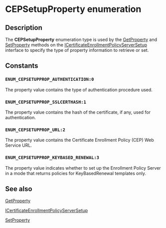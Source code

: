# CEPSetupProperty enumeration

## Description

The **CEPSetupProperty** enumeration type is used by the [GetProperty](https://learn.microsoft.com/windows/desktop/api/casetup/nf-casetup-icertificateenrollmentpolicyserversetup-getproperty) and [SetProperty](https://learn.microsoft.com/windows/desktop/api/casetup/nf-casetup-icertificateenrollmentpolicyserversetup-setproperty) methods on the [ICertificateEnrollmentPolicyServerSetup](https://learn.microsoft.com/windows/desktop/api/casetup/nn-casetup-icertificateenrollmentpolicyserversetup) interface to specify the type of property information to retrieve or set.

## Constants

### `ENUM_CEPSETUPPROP_AUTHENTICATION:0`

The property value contains the type of authentication procedure used.

### `ENUM_CEPSETUPPROP_SSLCERTHASH:1`

The property value contains the hash of the certificate, if any, used for authentication.

### `ENUM_CEPSETUPPROP_URL:2`

The property value contains the Certificate Enrollment Policy (CEP) Web Service URL.

### `ENUM_CEPSETUPPROP_KEYBASED_RENEWAL:3`

The property value indicates whether to set up the Enrollment Policy Server in a mode that returns policies for KeyBasedRenewal templates only.

## See also

[GetProperty](https://learn.microsoft.com/windows/desktop/api/casetup/nf-casetup-icertificateenrollmentpolicyserversetup-getproperty)

[ICertificateEnrollmentPolicyServerSetup](https://learn.microsoft.com/windows/desktop/api/casetup/nn-casetup-icertificateenrollmentpolicyserversetup)

[SetProperty](https://learn.microsoft.com/windows/desktop/api/casetup/nf-casetup-icertificateenrollmentpolicyserversetup-setproperty)